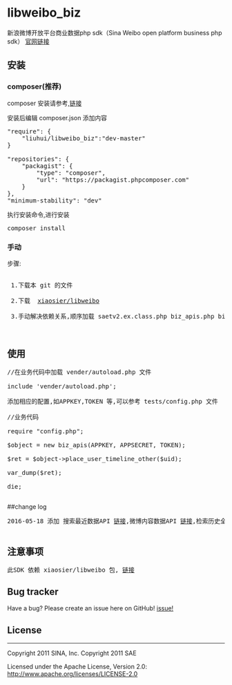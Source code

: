 # libweibo_biz
 
 新浪微博开放平台商业数据php sdk（Sina Weibo open platform business php sdk） 
 <a href="http://open.weibo.com" target="_blank">官网链接</a>

##  安装

### composer(推荐)
 composer 安装请参考,<a href="http://docs.phpcomposer.com/00-intro.html" target="_blank">链接</a>
 
 安装后编辑 composer.json 添加内容

<pre>
"require": {
    "liuhui/libweibo_biz":"dev-master"
}

"repositories": {
    "packagist": {
        "type": "composer",
        "url": "https://packagist.phpcomposer.com"
    }
},
"minimum-stability": "dev"
</pre>

 执行安装命令,进行安装

<pre>
composer install
</pre>

### 手动
 步骤:
 <pre>
 
 1.下载本 git 的文件
 
 2.下载  <a href="https://github.com/xiaosier/libweibo">xiaosier/libweibo</a>
 
 3.手动解决依赖关系,顺序加载 saetv2.ex.class.php biz_apis.php biz_subscribe.php 等文件
 
 </pre>
 
 
## 使用

<pre>
//在业务代码中加载 vender/autoload.php 文件

include 'vender/autoload.php';

添加相应的配置,如APPKEY,TOKEN 等,可以参考 tests/config.php 文件

//业务代码

require "config.php";

$object = new biz_apis(APPKEY, APPSECRET, TOKEN);

$ret = $object->place_user_timeline_other($uid);

var_dump($ret);

die;

</pre>

##change log
<pre>
2016-05-18 添加 搜索最近数据API <a href="http://open.weibo.com/wiki/Business_API文档#.E6.90.9C.E7.B4.A2.E6.9C.80.E8.BF.91.E6.95.B0.E6.8D.AE.EF.BC.88.E6.94.B6.E8.B4.B9.EF.BC.89">链接</a>,微博内容数据API <a href="http://open.weibo.com/wiki/Business_API文档#.E5.BE.AE.E5.8D.9A.E5.86.85.E5.AE.B9.E6.95.B0.E6.8D.AE.EF.BC.88.E6.94.B6.E8.B4.B9.EF.BC.89">链接</a>,检索历史全量数据API <a href="http://open.weibo.com/wiki/Business_API文档#.E6.A3.80.E7.B4.A2.E5.8E.86.E5.8F.B2.E5.85.A8.E9.87.8F.E6.95.B0.E6.8D.AE.EF.BC.88.E6.94.B6.E8.B4.B9.EF.BC.89">链接</a>,微博用户数据API <a href="http://open.weibo.com/wiki/Business_API文档#.E5.BE.AE.E5.8D.9A.E7.94.A8.E6.88.B7.E6.95.B0.E6.8D.AE.EF.BC.88.E5.85.8D.E8.B4.B9.EF.BC.89">链接</a>,订阅服务API <a href="http://open.weibo.com/wiki/订阅服务手册">链接</a>

</pre>


## 注意事项

<pre>此SDK 依赖 xiaosier/libweibo 包, <a href="https://github.com/xiaosier/libweibo">链接</a></pre>

## Bug tracker
Have a bug? Please create an issue here on GitHub! <a href="https://github.com/liuhui244671426/libweibo_biz/issues">issue!</a>

## License
---------------------

Copyright 2011 SINA, Inc. Copyright 2011 SAE

Licensed under the Apache License, Version 2.0: http://www.apache.org/licenses/LICENSE-2.0